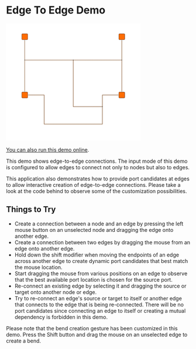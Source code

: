 # Edge To Edge Demo

<img src="../../resources/image/edge_to_edge.png" alt="demo-thumbnail" height="320"/>

[You can also run this demo online](https://live.yworks.com/demos/view/edgetoedge/index.html).

This demo shows edge-to-edge connections. The input mode of this demo is configured to allow edges to connect not only to nodes but also to edges.

This application also demonstrates how to provide port candidates at edges to allow interactive creation of edge-to-edge connections. Please take a look at the code behind to observe some of the customization possibilities.

## Things to Try

- Create a connection between a node and an edge by pressing the left mouse button on an unselected node and dragging the edge onto another edge.
- Create a connection between two edges by dragging the mouse from an edge onto another edge.
- Hold down the shift modifier when moving the endpoints of an edge across another edge to create dynamic port candidates that best match the mouse location.
- Start dragging the mouse from various positions on an edge to observe that the best available port location is chosen for the source port.
- Re-connect an existing edge by selecting it and dragging the source or target onto another node or edge.
- Try to re-connect an edge's source or target to itself or another edge that connects to the edge that is being re-connected. There will be no port candidates since connecting an edge to itself or creating a mutual dependency is forbidden in this demo.

Please note that the bend creation gesture has been customized in this demo. Press the Shift button and drag the mouse on an unselected edge to create a bend.
